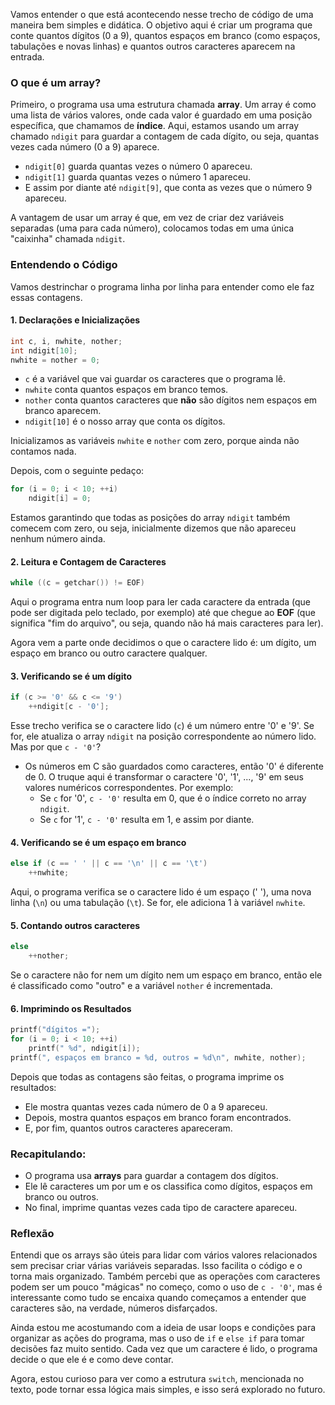 Vamos entender o que está acontecendo nesse trecho de código de uma maneira bem simples e didática. O objetivo aqui é criar um programa que conte quantos dígitos (0 a 9), quantos espaços em branco (como espaços, tabulações e novas linhas) e quantos outros caracteres aparecem na entrada.

### O que é um **array**?

Primeiro, o programa usa uma estrutura chamada **array**. Um array é como uma lista de vários valores, onde cada valor é guardado em uma posição específica, que chamamos de **índice**. Aqui, estamos usando um array chamado `ndigit` para guardar a contagem de cada dígito, ou seja, quantas vezes cada número (0 a 9) aparece.

- `ndigit[0]` guarda quantas vezes o número 0 apareceu.
- `ndigit[1]` guarda quantas vezes o número 1 apareceu.
- E assim por diante até `ndigit[9]`, que conta as vezes que o número 9 apareceu.

A vantagem de usar um array é que, em vez de criar dez variáveis separadas (uma para cada número), colocamos todas em uma única "caixinha" chamada `ndigit`.

### Entendendo o Código

Vamos destrinchar o programa linha por linha para entender como ele faz essas contagens.

#### 1. **Declarações e Inicializações**
```c
int c, i, nwhite, nother;
int ndigit[10];
nwhite = nother = 0;
```
- `c` é a variável que vai guardar os caracteres que o programa lê.
- `nwhite` conta quantos espaços em branco temos.
- `nother` conta quantos caracteres que **não** são dígitos nem espaços em branco aparecem.
- `ndigit[10]` é o nosso array que conta os dígitos.

Inicializamos as variáveis `nwhite` e `nother` com zero, porque ainda não contamos nada.

Depois, com o seguinte pedaço:
```c
for (i = 0; i < 10; ++i)
    ndigit[i] = 0;
```
Estamos garantindo que todas as posições do array `ndigit` também comecem com zero, ou seja, inicialmente dizemos que não apareceu nenhum número ainda.

#### 2. **Leitura e Contagem de Caracteres**
```c
while ((c = getchar()) != EOF)
```
Aqui o programa entra num loop para ler cada caractere da entrada (que pode ser digitada pelo teclado, por exemplo) até que chegue ao **EOF** (que significa "fim do arquivo", ou seja, quando não há mais caracteres para ler).

Agora vem a parte onde decidimos o que o caractere lido é: um dígito, um espaço em branco ou outro caractere qualquer.

#### 3. **Verificando se é um dígito**
```c
if (c >= '0' && c <= '9')
    ++ndigit[c - '0'];
```
Esse trecho verifica se o caractere lido (`c`) é um número entre '0' e '9'. Se for, ele atualiza o array `ndigit` na posição correspondente ao número lido. Mas por que `c - '0'`?

- Os números em C são guardados como caracteres, então '0' é diferente de 0. O truque aqui é transformar o caractere '0', '1', ..., '9' em seus valores numéricos correspondentes. Por exemplo:
  - Se `c` for '0', `c - '0'` resulta em 0, que é o índice correto no array `ndigit`.
  - Se `c` for '1', `c - '0'` resulta em 1, e assim por diante.

#### 4. **Verificando se é um espaço em branco**
```c
else if (c == ' ' || c == '\n' || c == '\t')
    ++nwhite;
```
Aqui, o programa verifica se o caractere lido é um espaço (' '), uma nova linha (`\n`) ou uma tabulação (`\t`). Se for, ele adiciona 1 à variável `nwhite`.

#### 5. **Contando outros caracteres**
```c
else
    ++nother;
```
Se o caractere não for nem um dígito nem um espaço em branco, então ele é classificado como "outro" e a variável `nother` é incrementada.

#### 6. **Imprimindo os Resultados**
```c
printf("dígitos =");
for (i = 0; i < 10; ++i)
    printf(" %d", ndigit[i]);
printf(", espaços em branco = %d, outros = %d\n", nwhite, nother);
```
Depois que todas as contagens são feitas, o programa imprime os resultados:
- Ele mostra quantas vezes cada número de 0 a 9 apareceu.
- Depois, mostra quantos espaços em branco foram encontrados.
- E, por fim, quantos outros caracteres apareceram.

### Recapitulando:
- O programa usa **arrays** para guardar a contagem dos dígitos.
- Ele lê caracteres um por um e os classifica como dígitos, espaços em branco ou outros.
- No final, imprime quantas vezes cada tipo de caractere apareceu.

### Reflexão

Entendi que os arrays são úteis para lidar com vários valores relacionados sem precisar criar várias variáveis separadas. Isso facilita o código e o torna mais organizado. Também percebi que as operações com caracteres podem ser um pouco "mágicas" no começo, como o uso de `c - '0'`, mas é interessante como tudo se encaixa quando começamos a entender que caracteres são, na verdade, números disfarçados.

Ainda estou me acostumando com a ideia de usar loops e condições para organizar as ações do programa, mas o uso de `if` e `else if` para tomar decisões faz muito sentido. Cada vez que um caractere é lido, o programa decide o que ele é e como deve contar.

Agora, estou curioso para ver como a estrutura `switch`, mencionada no texto, pode tornar essa lógica mais simples, e isso será explorado no futuro.
